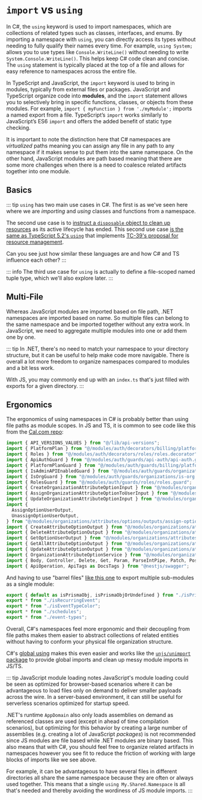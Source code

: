 # `import` vs `using`

In C#, the `using` keyword is used to import namespaces, which are collections of related types such as classes, interfaces, and enums. By importing a namespace with `using`, you can directly access its types without needing to fully qualify their names every time. For example, `using System;` allows you to use types like `Console.WriteLine()` without needing to write `System.Console.WriteLine()`. This helps keep C# code clean and concise. The `using` statement is typically placed at the top of a file and allows for easy reference to namespaces across the entire file.

In TypeScript and JavaScript, the `import` keyword is used to bring in modules, typically from external files or packages. JavaScript and TypeScript organize code into **modules**, and the `import` statement allows you to selectively bring in specific functions, classes, or objects from these modules. For example, `import { myFunction } from './myModule';` imports a named export from a file. TypeScript’s `import` works similarly to JavaScript’s ES6 `import` and offers the added benefit of static type checking.

It is important to note the distinction here that C# namespaces are *virtualized* paths meaning you can assign any file in any path to any namespace if it makes sense to put them into the same namespace.  On the other hand, JavaScript modules are path based meaning that there are some more challenges when there is a need to coalesce related artifacts together into one module.

## Basics

<CodeSplitter>
  <template #left>

```ts
// Named import
import { ref } from "vue";

// Namespace import
import * as fs from "fs";

// Default import
import tool from "package";
```

  </template>
  <template #right>

```csharp
// Namespace import
using System.Text;

// Aliased namespace import
using Txt = System.Text;

// Import the static members so they can be used without a namespace.
using static System.Math;
```

  </template>
</CodeSplitter>

::: tip
`using` has two main use cases in C#.  The first is as we've seen here where we are *importing* and *using* classes and functions from a namespace.

The second use case is to [instruct a `disposable` object to clean up resources](https://learn.microsoft.com/en-us/dotnet/csharp/language-reference/statements/using) as its active lifecycle has ended.  This second use case [is the same as TypeScript 5.2's `using`](https://www.totaltypescript.com/typescript-5-2-new-keyword-using) that implements [TC-39's proposal for resource management](https://github.com/tc39/proposal-explicit-resource-management#definitions).

Can you see just how similar these languages are and how C# and TS influence each other?
:::

::: info
The third use case for `using` is actually to define a file-scoped named tuple type, which we'll also explore later.
:::

## Multi-File

Whereas JavaScript modules are imported based on file path, .NET namespaces are imported based on name.  So multiple files can belong to the same namespace and be imported together without any extra work.  In JavaScript, we need to aggregate multiple modules into one or add them one by one.

<CodeSplitter>
  <template #left>

```ts{7,14,15}
// address.ts
export class Address {

}

// contact.ts
import { Address } from "./address";

export class Contact {
  constructor(public address: Address) { }
}

// app.ts
import { Address } from "./address";
import { Contact } from "./contact";

class App {
  getContacts() : Contact[] {
    return [];
  }

  getAddresses(): Address[] {
    return [];
  }
}

```

  </template>
  <template #right>

```csharp{2,9,17,19}
// Address.cs
namespace ChrlsChn.Crm.Models;

class Address {

}

// Contact.cs
namespace ChrlsChn.Crm.Models;

class Contact {
  // No need to import since these are in the same namespace
  public Address Address { get; set; }
}

// App.cs
using ChrlsChn.Crm.Models; // Import the namespace

namespace ChrlsChn.Crm;

class App {
  public List<Contact> GetContacts() { /*... */ }
  public List<Address> GetAddresses() { /*... */ }
}
```

  </template>
</CodeSplitter>

::: tip
In .NET, there's no need to match your namespace to your directory structure, but it can be useful to help make code more navigable.  There is overall a lot more freedom to organize namespaces compared to modules and a bit less work.

With JS, you may commonly end up with an `index.ts` that's just filled with exports for a given directory.
:::

## Ergonomics

The ergonomics of using namespaces in C# is probably better than using file paths as module scopes.  In JS and TS, it is common to see code like this from the [Cal.com repo](https://github.com/calcom/cal.com/blob/main/apps/api/v2/src/modules/organizations/attributes/options/organizations-attributes-options.controller.ts):

```js
import { API_VERSIONS_VALUES } from "@/lib/api-versions";
import { PlatformPlan } from "@/modules/auth/decorators/billing/platform-plan.decorator";
import { Roles } from "@/modules/auth/decorators/roles/roles.decorator";
import { ApiAuthGuard } from "@/modules/auth/guards/api-auth/api-auth.guard";
import { PlatformPlanGuard } from "@/modules/auth/guards/billing/platform-plan.guard";
import { IsAdminAPIEnabledGuard } from "@/modules/auth/guards/organizations/is-admin-api-enabled.guard";
import { IsOrgGuard } from "@/modules/auth/guards/organizations/is-org.guard";
import { RolesGuard } from "@/modules/auth/guards/roles/roles.guard";
import { CreateOrganizationAttributeOptionInput } from "@/modules/organizations/attributes/options/inputs/create-organization-attribute-option.input";
import { AssignOrganizationAttributeOptionToUserInput } from "@/modules/organizations/attributes/options/inputs/organizations-attributes-options-assign.input";
import { UpdateOrganizationAttributeOptionInput } from "@/modules/organizations/attributes/options/inputs/update-organizaiton-attribute-option.input.ts";
import {
  AssignOptionUserOutput,
  UnassignOptionUserOutput,
} from "@/modules/organizations/attributes/options/outputs/assign-option-user.output";
import { CreateAttributeOptionOutput } from "@/modules/organizations/attributes/options/outputs/create-option.output";
import { DeleteAttributeOptionOutput } from "@/modules/organizations/attributes/options/outputs/delete-option.output";
import { GetOptionUserOutput } from "@/modules/organizations/attributes/options/outputs/get-option-user.output";
import { GetAllAttributeOptionOutput } from "@/modules/organizations/attributes/options/outputs/get-option.output";
import { UpdateAttributeOptionOutput } from "@/modules/organizations/attributes/options/outputs/update-option.output";
import { OrganizationAttributeOptionService } from "@/modules/organizations/attributes/options/services/organization-attributes-option.service";
import { Body, Controller, Delete, Get, Param, ParseIntPipe, Patch, Post, UseGuards } from "@nestjs/common";
import { ApiOperation, ApiTags as DocsTags } from "@nestjs/swagger";
```

And having to use "barrel files" [like this one](https://github.com/calcom/cal.com/blob/main/packages/lib/index.ts) to export multiple sub-modules as a single module:

```js
export { default as isPrismaObj, isPrismaObjOrUndefined } from "./isPrismaObj";
export * from "./isRecurringEvent";
export * from "./isEventTypeColor";
export * from "./schedules";
export * from "./event-types";
```

Overall, C#'s namespaces feel more ergonomic and their decoupling from file paths makes them easier to abstract collections of related entities without having to conform your physical file organization structure.

C#'s [global using](../bonus/global-usings.md) makes this even easier and works like the [`unjs/unimport` package](https://github.com/unjs/unimport) to provide global imports and clean up messy module imports in JS/TS.

::: tip JavaScript module loading notes
JavaScript's module loading could be seen as optimized for browser-based scenarios where it can be advantageous to load files only on demand to deliver smaller payloads across the wire.  In a server-based environment, it can still be useful for serverless scenarios optimized for startup speed.

.NET's runtime `AppDomain` also only loads assemblies on demand as referenced classes are used (except in ahead of time compilation scenarios), but optimizing for this behavior by creating a large number of assemblies (e.g. creating a lot of JavaScript *packages*) is not recommended since JS modules are file based while .NET modules are binary based.  This also means that with C#, you should feel free to organize related artifacts in namespaces however you see fit to reduce the friction of working with large blocks of imports like we see above.

For example, it can be advantageous to have several files in different directories all share the same namespace because they are often or always used together.  This means that a single `using My.Shared.Namespace` is all that's needed and thereby avoiding the wordiness of JS module imports.
:::
